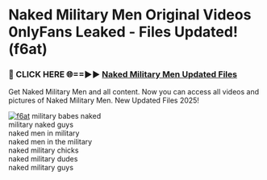 # Naked Military Men Original Videos 0nlyFans Leaked - Files Updated! (f6at)

<h3>🔴 CLICK HERE 🌐==►► <a href="https://tinyurl.com/yckcrads" rel="nofollow">Naked Military Men Updated Files</a></h3>

Get Naked Military Men and all content. Now you can access all videos and pictures of Naked Military Men. New Updated Files 2025!

[![f6at](https://i.imgur.com/hpKpOFt.gif)](https://tinyurl.com/yckcrads)
military babes naked<br>
military naked guys<br>
naked men in military<br>
naked men in the military<br>
naked military chicks<br>
naked military dudes<br>
naked military guys